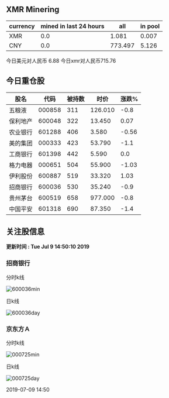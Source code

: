 ## XMR Minering

|currency|mined in last 24 hours|all|in pool|
|---|---|---|---|
|XMR|0.0|1.081|0.007|
|CNY|0.0|773.497|5.126|

今日美元对人民币 6.88	今日xmr对人民币715.76


## 今日重仓股 

|股名|代码|被持数|时价|涨跌%|
|---|---|---|---|---|
|五粮液|000858|311|126.010|-0.8|
|保利地产|600048|322|13.450|0.07|
|农业银行|601288|406|3.580|-0.56|
|美的集团|000333|423|53.790|-1.1|
|工商银行|601398|442|5.590|0.0|
|格力电器|000651|504|55.900|-1.03|
|伊利股份|600887|519|33.320|1.03|
|招商银行|600036|530|35.240|-0.9|
|贵州茅台|600519|658|977.000|-0.8|
|中国平安|601318|690|87.350|-1.4|

## 关注股信息
**更新时间 : Tue Jul  9 14:50:10 2019**
### 招商银行 
分时k线

![600036min](http://image.sinajs.cn/newchart/min/n/sh600036.gif)

日k线

![600036day](http://image.sinajs.cn/newchart/daily/n/sh600036.gif)

### 京东方Ａ 
分时k线

![000725min](http://image.sinajs.cn/newchart/min/n/sz000725.gif)

日k线

![000725day](http://image.sinajs.cn/newchart/daily/n/sz000725.gif)

2019-07-09 14:50